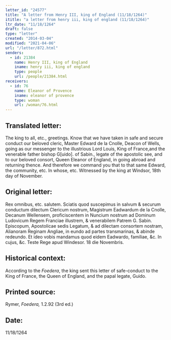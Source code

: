 ```yaml
---
letter_id: "24577"
title: "A letter from Henry III, king of England (11/18/1264)"
ititle: "a letter from henry iii, king of england (11/18/1264)"
ltr_date: "11/18/1264"
draft: false
type: "letter"
created: "2014-03-04"
modified: "2021-04-06"
url: "/letter/872.html"
senders:
  - id: 21384
    name: Henry III, king of England
    iname: henry iii, king of england
    type: people
    url: /people/21384.html
receivers:
  - id: 76
    name: Eleanor of Provence
    iname: eleanor of provence
    type: woman
    url: /woman/76.html
---
```

<h2> Translated letter:</h2>The king to all, etc., greetings.
Know that we have taken in safe and secure conduct our beloved cleric, Master Edward de la Cnolle, Deacon of Wells, going as our messenger to the illustrious Lord Louis, King of France,and the venerable father bishop
G[uido]. of Sabin., legate of the apostolic see, and to our beloved consort, Queen Eleanor of England, in going abroad and returning thence.  And therefore we command you that to that same Edward, the community, etc.
In whose, etc.
Witnessed by the king at Windsor, 18th day of November.
<h2 class="mt-4"> Original letter:</h2>Rex omnibus, etc. salutem.
Sciatis quod suscepimus in salvum & securum conductum dilectum Clericum nostrum, Magistrum Eadwardum de la Cnolle, Decanum Wellensem, proficiscentem in Nuncium nostrum ad Dominum Ludovicum Regem Franciae illustrem, & venerabilem Patrem G. Sabin. Episcopum, Apostolicae sedis Legatum, & ad dilectam consortem nostram, Alianoram Reginam Angliae, in eundo ad partes transmarinas, & abinde redeundo.
Et ideo vobis mandamus quod eidem Eadwardo, familiae, &c.
In cujus, &c.
Teste Rege apud Windesor. 18 die Novembris.
<h2 class="mt-4"> Historical context:</h2><p>According to the <em>Foedera</em>, the king sent this letter of safe-conduct to the King of France, the Queen of England, and the papal legate, Guido.</p><h2 class="mt-4"> Printed source:</h2><p>Rymer, <em>Foedera,</em> 1.2.92 (3rd ed.)</p><h2 class="mt-4"> Date:</h2>11/18/1264